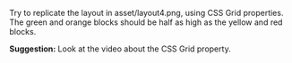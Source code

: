 Try to replicate the layout in asset/layout4.png, using CSS Grid properties. The green and orange blocks should be half as high as the yellow and red blocks.

**Suggestion:**
Look at the video about the CSS Grid property.
